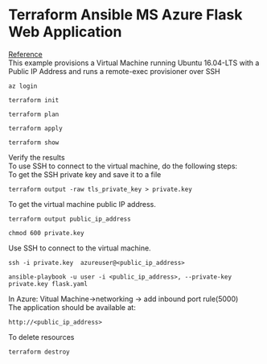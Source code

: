 # Terraform Ansible MS Azure Flask Web Application
[Reference](https://github.com/hashicorp/terraform-provider-azurerm/tree/main/examples/virtual-machines/virtual_machine/provisioners/linux)<br/>
This example provisions a Virtual Machine running Ubuntu 16.04-LTS with a Public IP Address and runs a remote-exec provisioner over SSH<br>
``` 
az login
```
```
terraform init
```
```
terraform plan 
```
```
terraform apply
```
```
terraform show
```
Verify the results<br/>
To use SSH to connect to the virtual machine, do the following steps:<br/>
To get the SSH private key and save it to a file
```
terraform output -raw tls_private_key > private.key 
```
To get the virtual machine public IP address.
```
terraform output public_ip_address
```
```
chmod 600 private.key 
```
Use SSH to connect to the virtual machine.
```
ssh -i private.key  azureuser@<public_ip_address>
```
```
ansible-playbook -u user -i <public_ip_address>, --private-key private.key flask.yaml
```
In Azure: Vitual Machine->networking -> add inbound port rule(5000)<br/>
The application should be available at:<br/>
```
http://<public_ip_address>
```
To delete resources
```
terraform destroy
```


